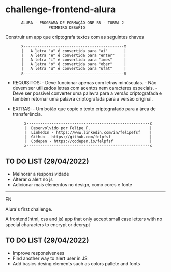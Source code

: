 # challenge-frontend-alura
<!--
Primeiro desafio da Alura

Um app frontend que vai encriptografar e descriptografar frases.
-->


           ALURA - PROGRAMA DE FORMAÇÃO ONE BR - TURMA 2
                       PRIMEIRO DESAFIO 
  
  Construir um app que criptografa textos com as seguintes chaves
  
           x--------------------------------------------x
           |   A letra "a" é convertida para "ai"       |
           |   A letra "e" é convertida para "enter"    |
           |   A letra "i" é convertida para "imes"     |
           |   A letra "o" é convertida para "ober"     |
           |   A letra "u" é convertida para "ufat"     |   
           x--------------------------------------------x
  
 * REQUISITOS:
             - Deve funcionar apenas com letras minúsculas.
             - Não devem ser utilizados letras com acentos nem caracteres especiais.
             - Deve ser possível converter uma palavra para a versão criptografada
               e também retornar uma palavra criptografada para a versão original.
 * EXTRAS:
             - Um botão que copie o texto criptografado para a área de transferência.
  
            x------------------------------------------------------x
            |  Desenvolvido por Felipe F.                          |
            |  LinkedIn - https://www.linkedin.com/in/felipefsf    |
            |  Github - https://github.com/felpfsf                 |
            |  Codepen - https://codepen.io/felpfsf                | 
            x------------------------------------------------------x
 
 
## TO DO LIST (29/04/2022)
- Melhorar a responsividade
- Alterar o alert no js
- Adicionar mais elementos no design, como cores e fonte

----------------------------------------------------------------

EN

Alura's first challenge.

A frontend(html, css and js) app that only accept small case letters with no special characters to encrypt or decrypt

## TO DO LIST (29/04/2022)
- Improve responsiveness
- Find another way to alert user in JS
- Add basics desing elements such as colors pallete and fonts


